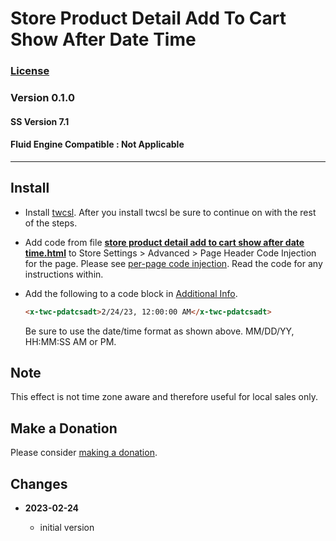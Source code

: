 # Store Product Detail Add To Cart Show After Date Time

### [License][1]

### Version 0.1.0

#### SS Version 7.1

#### Fluid Engine Compatible : Not Applicable

---

## Install

* Install [twcsl][2]. After you install twcsl be sure to continue on with the
  rest of the steps.
  
* Add code from file **[store product detail add to cart show after date
  time.html][3]** to Store Settings > Advanced > Page Header Code Injection for
  the page. Please see [per-page code injection][4]. Read the code for any
  instructions within.

* Add the following to a code block in [Additional Info][5].
  
  ```html
  <x-twc-pdatcsadt>2/24/23, 12:00:00 AM</x-twc-pdatcsadt>
  ```
  
  Be sure to use the date/time format as shown above. MM/DD/YY, HH:MM:SS AM or
  PM.

## Note

This effect is not time zone aware and therefore useful for local sales only.

## Make a Donation

Please consider [making a donation][6].

## Changes

<!-- * **2021-11-15**

  * fix for description layout issue when categories are set to side for Brine
  * bumped version to 0.3d0
  -->
* **2023-02-24**

  * initial version

[1]: https://github.com/tomsWebConsulting/twcsl/blob/main/LICENSE.txt#L1
[2]: https://github.com/tomsWebConsulting/twcsl#install-options
[3]: store%20product%20detail%20add%20to%20cart%20show%20after%20date%20time.html#L1
[4]: https://support.squarespace.com/hc/en-us/articles/205815908-Using-code-injection#toc-per-page-code-injection
[5]: https://support.squarespace.com/hc/en-us/articles/206541037-Adding-additional-information-to-products
[6]: https://github.com/tomsWebConsulting/twcsl#make-a-donation

